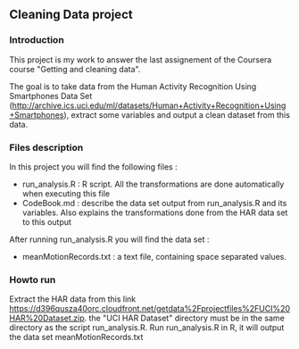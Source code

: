 ## Cleaning Data project

### Introduction

This project is my work to answer the last assignement of the Coursera course "Getting and cleaning data".

The goal is to take data from the Human Activity Recognition Using Smartphones Data Set (http://archive.ics.uci.edu/ml/datasets/Human+Activity+Recognition+Using+Smartphones), extract some variables and output a clean dataset from this data. 

### Files description 

In this project you will find the following files :
* run_analysis.R : R script. All the transformations are done automatically when executing this file 
* CodeBook.md : describe the data set output from run_analysis.R and its variables. Also
explains the transformations done from the HAR data set to this output

After running run_analysis.R you will find the data set :
* meanMotionRecords.txt : a text file, containing space separated values.

### Howto run

Extract the HAR data from this link https://d396qusza40orc.cloudfront.net/getdata%2Fprojectfiles%2FUCI%20HAR%20Dataset.zip. the "UCI HAR Dataset" directory must be in the same directory as the script run_analysis.R.
Run run_analysis.R in R, it will output the data set meanMotionRecords.txt

